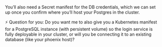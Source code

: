 You’ll also need a Secret manifest for the DB credentials, which we can set up once you confirm where you’ll host your Postgres in the cluster.

⚡ Question for you:
Do you want me to also give you a Kubernetes manifest for a PostgreSQL instance (with persistent volume) so the login service is fully deployable in your cluster, or will you be connecting it to an existing database (like your phoenix host)?